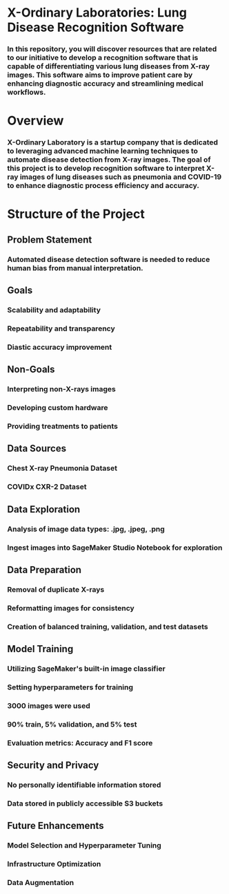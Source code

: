 # X-Ordinary Laboratories: Lung Disease Recognition Software
### In this repository, you will discover resources that are related to our initiative to develop a recognition software that is capable of differentiating various lung diseases from X-ray images. This software aims to improve patient care by enhancing diagnostic accuracy and streamlining medical workflows.

# Overview
### X-Ordinary Laboratory is a startup company that is dedicated to leveraging advanced machine learning techniques to automate disease detection from X-ray images. The goal of this project is to develop recognition software to interpret X-ray images of lung diseases such as pneumonia and COVID-19 to enhance diagnostic process efficiency and accuracy.

# Structure of the Project
## Problem Statement
### Automated disease detection software is needed to reduce human bias from manual interpretation.

## Goals
### Scalability and adaptability
### Repeatability and transparency
### Diastic accuracy improvement

## Non-Goals
### Interpreting non-X-rays images
### Developing custom hardware
### Providing treatments to patients

## Data Sources
### Chest X-ray Pneumonia Dataset
### COVIDx CXR-2 Dataset

## Data Exploration
### Analysis of image data types: .jpg, .jpeg, .png
### Ingest images into SageMaker Studio Notebook for exploration

## Data Preparation
### Removal of duplicate X-rays
### Reformatting images for consistency
### Creation of balanced training, validation, and test datasets

## Model Training
### Utilizing SageMaker's built-in image classifier
### Setting hyperparameters for training
### 3000 images were used
### 90% train, 5% validation, and 5% test
### Evaluation metrics: Accuracy and F1 score

## Security and Privacy
### No personally identifiable information stored
### Data stored in publicly accessible S3 buckets

## Future Enhancements
### Model Selection and Hyperparameter Tuning
### Infrastructure Optimization
### Data Augmentation
